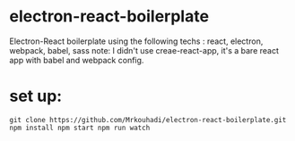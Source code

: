 # electron-react-boilerplate
Electron-React boilerplate using the following techs : react, electron, webpack, babel, sass
note: I didn't use creae-react-app, it's a bare react app with babel and webpack config.
# set up:
`git clone https://github.com/Mrkouhadi/electron-react-boilerplate.git
npm install
npm start
npm run watch`

